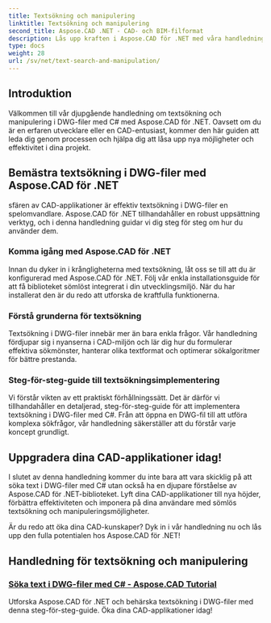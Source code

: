 ```yaml
---
title: Textsökning och manipulering
linktitle: Textsökning och manipulering
second_title: Aspose.CAD .NET - CAD- och BIM-filformat
description: Lås upp kraften i Aspose.CAD för .NET med våra handledningar om hur du söker efter text i DWG-filer med C#. Lyft dina CAD-kunskaper och förbättra dina applikationer.
type: docs
weight: 28
url: /sv/net/text-search-and-manipulation/
---
```


## Introduktion

Välkommen till vår djupgående handledning om textsökning och manipulering i DWG-filer med C# med Aspose.CAD för .NET. Oavsett om du är en erfaren utvecklare eller en CAD-entusiast, kommer den här guiden att leda dig genom processen och hjälpa dig att låsa upp nya möjligheter och effektivitet i dina projekt.

## Bemästra textsökning i DWG-filer med Aspose.CAD för .NET

sfären av CAD-applikationer är effektiv textsökning i DWG-filer en spelomvandlare. Aspose.CAD för .NET tillhandahåller en robust uppsättning verktyg, och i denna handledning guidar vi dig steg för steg om hur du använder dem.

### Komma igång med Aspose.CAD för .NET

Innan du dyker in i krångligheterna med textsökning, låt oss se till att du är konfigurerad med Aspose.CAD för .NET. Följ vår enkla installationsguide för att få biblioteket sömlöst integrerat i din utvecklingsmiljö. När du har installerat den är du redo att utforska de kraftfulla funktionerna.

### Förstå grunderna för textsökning

Textsökning i DWG-filer innebär mer än bara enkla frågor. Vår handledning fördjupar sig i nyanserna i CAD-miljön och lär dig hur du formulerar effektiva sökmönster, hanterar olika textformat och optimerar sökalgoritmer för bättre prestanda.

### Steg-för-steg-guide till textsökningsimplementering

Vi förstår vikten av ett praktiskt förhållningssätt. Det är därför vi tillhandahåller en detaljerad, steg-för-steg-guide för att implementera textsökning i DWG-filer med C#. Från att öppna en DWG-fil till att utföra komplexa sökfrågor, vår handledning säkerställer att du förstår varje koncept grundligt. 

## Uppgradera dina CAD-applikationer idag!

I slutet av denna handledning kommer du inte bara att vara skicklig på att söka text i DWG-filer med C# utan också ha en djupare förståelse av Aspose.CAD för .NET-biblioteket. Lyft dina CAD-applikationer till nya höjder, förbättra effektiviteten och imponera på dina användare med sömlös textsökning och manipuleringsmöjligheter.

Är du redo att öka dina CAD-kunskaper? Dyk in i vår handledning nu och lås upp den fulla potentialen hos Aspose.CAD för .NET!
## Handledning för textsökning och manipulering
### [Söka text i DWG-filer med C# - Aspose.CAD Tutorial](./searching-text-in-dwg-files/)
Utforska Aspose.CAD för .NET och behärska textsökning i DWG-filer med denna steg-för-steg-guide. Öka dina CAD-applikationer idag!